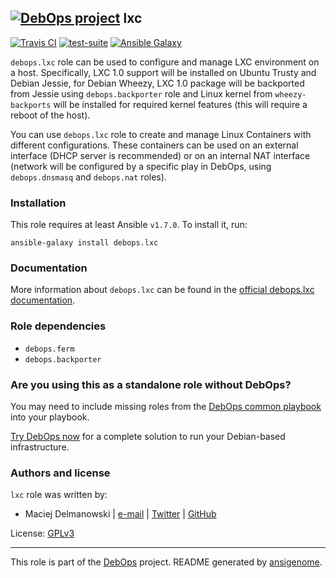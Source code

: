 ## [![DebOps project](http://debops.org/images/debops-small.png)](http://debops.org) lxc

[![Travis CI](http://img.shields.io/travis/debops/ansible-lxc.svg?style=flat)](http://travis-ci.org/debops/ansible-lxc) [![test-suite](http://img.shields.io/badge/test--suite-ansible--lxc-blue.svg?style=flat)](https://github.com/debops/test-suite/tree/master/ansible-lxc/)  [![Ansible Galaxy](http://img.shields.io/badge/galaxy-debops.lxc-660198.svg?style=flat)](https://galaxy.ansible.com/list#/roles/1573)

`debops.lxc` role can be used to configure and manage LXC environment on
a host. Specifically, LXC 1.0 support will be installed on Ubuntu Trusty
and Debian Jessie, for Debian Wheezy, LXC 1.0 package will be backported
from Jessie using `debops.backporter` role and Linux kernel from
`wheezy-backports` will be installed for required kernel features (this
will require a reboot of the host).

You can use `debops.lxc` role to create and manage Linux Containers with
different configurations. These containers can be used on an external
interface (DHCP server is recommended) or on an internal NAT interface
(network will be configured by a specific play in DebOps, using
`debops.dnsmasq` and `debops.nat` roles).

### Installation

This role requires at least Ansible `v1.7.0`. To install it, run:

    ansible-galaxy install debops.lxc

### Documentation

More information about `debops.lxc` can be found in the
[official debops.lxc documentation](http://docs.debops.org/en/latest/ansible/roles/debops.lxc.html).


### Role dependencies

- `debops.ferm`
- `debops.backporter`

### Are you using this as a standalone role without DebOps?

You may need to include missing roles from the [DebOps common
playbook](https://github.com/debops/debops-playbooks/blob/master/playbooks/common.yml)
into your playbook.

[Try DebOps now](https://github.com/debops/debops) for a complete solution to run your Debian-based infrastructure.





### Authors and license

`lxc` role was written by:
- Maciej Delmanowski | [e-mail](mailto:drybjed@gmail.com) | [Twitter](https://twitter.com/drybjed) | [GitHub](https://github.com/drybjed)

License: [GPLv3](https://tldrlegal.com/license/gnu-general-public-license-v3-%28gpl-3%29)

***

This role is part of the [DebOps](http://debops.org/) project. README generated by [ansigenome](https://github.com/nickjj/ansigenome/).
